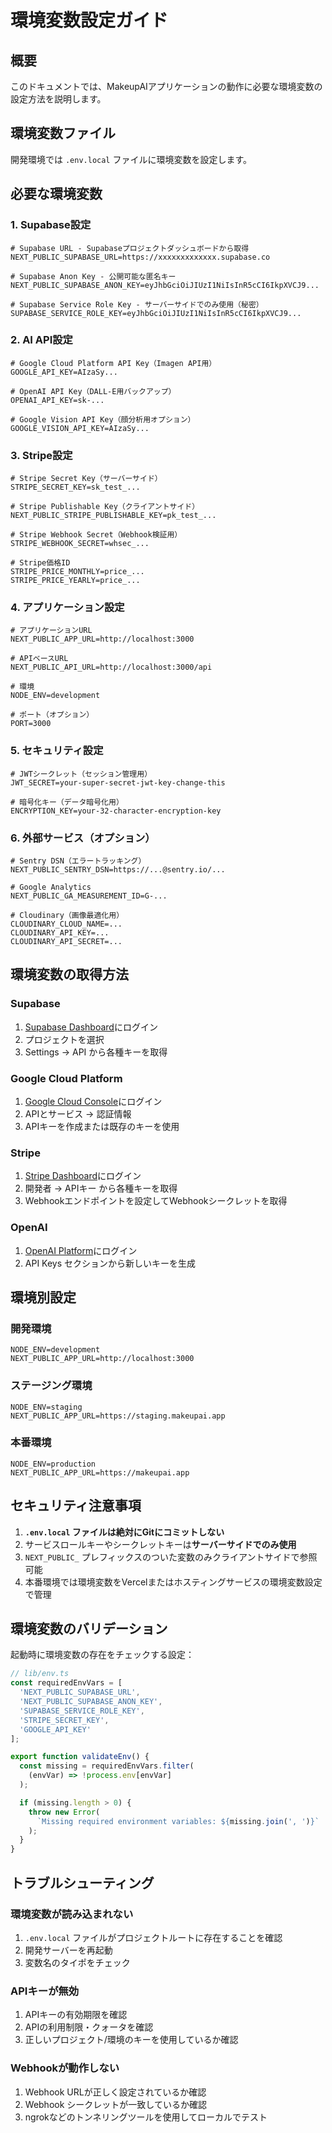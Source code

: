 # 環境変数設定ガイド

## 概要

このドキュメントでは、MakeupAIアプリケーションの動作に必要な環境変数の設定方法を説明します。

## 環境変数ファイル

開発環境では `.env.local` ファイルに環境変数を設定します。

## 必要な環境変数

### 1. Supabase設定

```env
# Supabase URL - Supabaseプロジェクトダッシュボードから取得
NEXT_PUBLIC_SUPABASE_URL=https://xxxxxxxxxxxxx.supabase.co

# Supabase Anon Key - 公開可能な匿名キー
NEXT_PUBLIC_SUPABASE_ANON_KEY=eyJhbGciOiJIUzI1NiIsInR5cCI6IkpXVCJ9...

# Supabase Service Role Key - サーバーサイドでのみ使用（秘密）
SUPABASE_SERVICE_ROLE_KEY=eyJhbGciOiJIUzI1NiIsInR5cCI6IkpXVCJ9...
```

### 2. AI API設定

```env
# Google Cloud Platform API Key（Imagen API用）
GOOGLE_API_KEY=AIzaSy...

# OpenAI API Key（DALL-E用バックアップ）
OPENAI_API_KEY=sk-...

# Google Vision API Key（顔分析用オプション）
GOOGLE_VISION_API_KEY=AIzaSy...
```

### 3. Stripe設定

```env
# Stripe Secret Key（サーバーサイド）
STRIPE_SECRET_KEY=sk_test_...

# Stripe Publishable Key（クライアントサイド）
NEXT_PUBLIC_STRIPE_PUBLISHABLE_KEY=pk_test_...

# Stripe Webhook Secret（Webhook検証用）
STRIPE_WEBHOOK_SECRET=whsec_...

# Stripe価格ID
STRIPE_PRICE_MONTHLY=price_...
STRIPE_PRICE_YEARLY=price_...
```

### 4. アプリケーション設定

```env
# アプリケーションURL
NEXT_PUBLIC_APP_URL=http://localhost:3000

# APIベースURL
NEXT_PUBLIC_API_URL=http://localhost:3000/api

# 環境
NODE_ENV=development

# ポート（オプション）
PORT=3000
```

### 5. セキュリティ設定

```env
# JWTシークレット（セッション管理用）
JWT_SECRET=your-super-secret-jwt-key-change-this

# 暗号化キー（データ暗号化用）
ENCRYPTION_KEY=your-32-character-encryption-key
```

### 6. 外部サービス（オプション）

```env
# Sentry DSN（エラートラッキング）
NEXT_PUBLIC_SENTRY_DSN=https://...@sentry.io/...

# Google Analytics
NEXT_PUBLIC_GA_MEASUREMENT_ID=G-...

# Cloudinary（画像最適化用）
CLOUDINARY_CLOUD_NAME=...
CLOUDINARY_API_KEY=...
CLOUDINARY_API_SECRET=...
```

## 環境変数の取得方法

### Supabase

1. [Supabase Dashboard](https://app.supabase.com)にログイン
2. プロジェクトを選択
3. Settings → API から各種キーを取得

### Google Cloud Platform

1. [Google Cloud Console](https://console.cloud.google.com)にログイン
2. APIとサービス → 認証情報
3. APIキーを作成または既存のキーを使用

### Stripe

1. [Stripe Dashboard](https://dashboard.stripe.com)にログイン
2. 開発者 → APIキー から各種キーを取得
3. Webhookエンドポイントを設定してWebhookシークレットを取得

### OpenAI

1. [OpenAI Platform](https://platform.openai.com)にログイン
2. API Keys セクションから新しいキーを生成

## 環境別設定

### 開発環境

```env
NODE_ENV=development
NEXT_PUBLIC_APP_URL=http://localhost:3000
```

### ステージング環境

```env
NODE_ENV=staging
NEXT_PUBLIC_APP_URL=https://staging.makeupai.app
```

### 本番環境

```env
NODE_ENV=production
NEXT_PUBLIC_APP_URL=https://makeupai.app
```

## セキュリティ注意事項

1. **`.env.local` ファイルは絶対にGitにコミットしない**
2. サービスロールキーやシークレットキーは**サーバーサイドでのみ使用**
3. `NEXT_PUBLIC_` プレフィックスのついた変数のみクライアントサイドで参照可能
4. 本番環境では環境変数をVercelまたはホスティングサービスの環境変数設定で管理

## 環境変数のバリデーション

起動時に環境変数の存在をチェックする設定：

```typescript
// lib/env.ts
const requiredEnvVars = [
  'NEXT_PUBLIC_SUPABASE_URL',
  'NEXT_PUBLIC_SUPABASE_ANON_KEY',
  'SUPABASE_SERVICE_ROLE_KEY',
  'STRIPE_SECRET_KEY',
  'GOOGLE_API_KEY'
];

export function validateEnv() {
  const missing = requiredEnvVars.filter(
    (envVar) => !process.env[envVar]
  );

  if (missing.length > 0) {
    throw new Error(
      `Missing required environment variables: ${missing.join(', ')}`
    );
  }
}
```

## トラブルシューティング

### 環境変数が読み込まれない

1. `.env.local` ファイルがプロジェクトルートに存在することを確認
2. 開発サーバーを再起動
3. 変数名のタイポをチェック

### APIキーが無効

1. APIキーの有効期限を確認
2. APIの利用制限・クォータを確認
3. 正しいプロジェクト/環境のキーを使用しているか確認

### Webhookが動作しない

1. Webhook URLが正しく設定されているか確認
2. Webhook シークレットが一致しているか確認
3. ngrokなどのトンネリングツールを使用してローカルでテスト